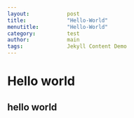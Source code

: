 ```yaml
---
layout:            post
title:             "Hello-World"
menutitle:         "Hello-World"
category:          test
author:            main
tags:              Jekyll Content Demo
---
```


# Hello world
## hello world